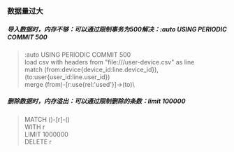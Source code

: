 ### 数据量过大
##### 导入数据时，内存不够：可以通过限制事务为500解决：:auto USING PERIODIC COMMIT 500

>:auto USING PERIODIC COMMIT 500\
>load csv with headers from "file:///user-device.csv" as line\
>match (from:device{device_id:line.device_id}),(to:user{user_id:line.user_id})\
>merge (from)-[r:use{rel:'used'}]->(to)\


##### 删除数据时，内存溢出：可以通过限制删除的条数：limit 100000

>MATCH ()-[r]-() \
>WITH r \
>LIMIT 1000000\
>DELETE r
